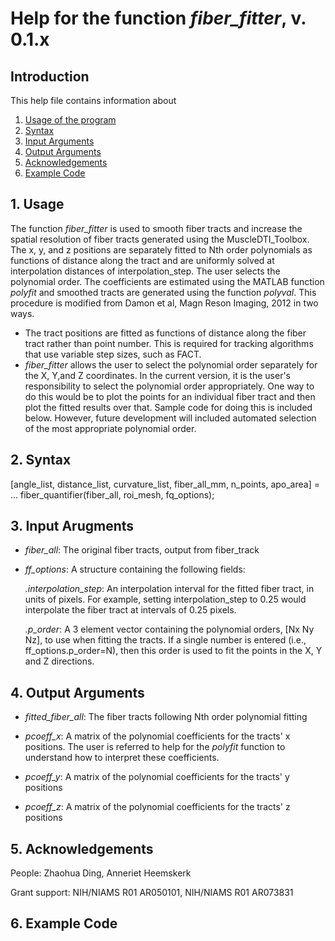 # Help for the function <i>fiber_fitter</i>, v. 0.1.x

## Introduction

This help file contains information about
1) [Usage of the program](https://github.com/bdamon/MuscleDTI_Toolbox/blob/master/Help/Help%20for%20fiber_fitter.md#1-usage)
2) [Syntax](https://github.com/bdamon/MuscleDTI_Toolbox/blob/master/Help/Help%20for%20fiber_fitter.md#2-Syntax)
3) [Input Arguments](https://github.com/bdamon/MuscleDTI_Toolbox/blob/master/Help/Help%20for%20fiber_fitter.md#3-Input-Arguments)
4) [Output Arguments](https://github.com/bdamon/MuscleDTI_Toolbox/blob/master/Help/Help%20for%20fiber_fitter.md#4-Output-Arguments)
5) [Acknowledgements](https://github.com/bdamon/MuscleDTI_Toolbox/blob/master/Help/Help%20for%20fiber_fitter.md#5-Acknowledgements)
6) [Example Code](https://github.com/bdamon/MuscleDTI_Toolbox/blob/master/Help/Help%20for%20fiber_fitter.md#6-Example-Code)

## 1. Usage
The function <i>fiber_fitter</i> is used to smooth fiber tracts and increase the spatial resolution of fiber tracts generated using the MuscleDTI_Toolbox. The x, y, and z positions are separately fitted to Nth order polynomials as functions of distance along the tract and are uniformly solved at interpolation distances of interpolation_step. The user selects the polynomial order.  The coefficients are estimated using the MATLAB function <i>polyfit</i> and smoothed tracts are generated using the function <i>polyval</i>. This procedure is modified from Damon et al, Magn Reson Imaging, 2012 in two ways. 
* The tract positions are fitted as functions of distance along the fiber tract rather than point number. This is required for tracking algorithms that use variable step sizes, such as FACT.  
* <i>fiber_fitter</i> allows the user to select the polynomial order separately for the X, Y,and Z coordinates. 
In the current version, it is the user's responsibility to select the polynomial order appropriately.  One way to do this would be to plot the points for an individual fiber tract and then plot the fitted results over that. Sample code for doing this is included below. However, future development will included automated selection of the most appropriate polynomial order.

## 2. Syntax
[angle_list, distance_list, curvature_list, fiber_all_mm, n_points, apo_area] = ...
fiber_quantifier(fiber_all, roi_mesh, fq_options);

## 3. Input Arugments

* <i>fiber_all</i>: The original fiber tracts, output from fiber_track

* <i>ff_options</i>: A structure containing the following fields:

   <i>.interpolation_step</i>: An interpolation interval for the fitted fiber tract, in units of pixels.  For example, setting interpolation_step to 0.25 would interpolate the fiber tract at intervals of 0.25 pixels.

   <i>.p_order</i></i>: A 3 element vector containing the polynomial orders, [Nx Ny Nz], to use when fitting the tracts. If a single number is entered (i.e., ff_options.p_order=N), then this order is used to fit the points in the X, Y and Z directions.

## 4. Output Arguments

* <i>fitted_fiber_all</i>: The fiber tracts following Nth order polynomial fitting

* <i>pcoeff_x</i>: A matrix of the polynomial coefficients for the tracts' x positions. The user is referred to help for the <i>polyfit</i> function to understand how to interpret these coefficients.

* <i>pcoeff_y</i>: A matrix of the polynomial coefficients for the tracts' y positions 

* <i>pcoeff_z</i>: A matrix of the polynomial coefficients for the tracts' z positions 

## 5. Acknowledgements
People: Zhaohua Ding, Anneriet Heemskerk

Grant support: NIH/NIAMS R01 AR050101, NIH/NIAMS R01 AR073831

## 6. Example Code
